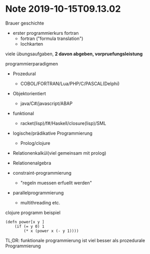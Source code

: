 Note 2019-10-15T09.13.02
========================

Brauer geschichte

* erster programmierkurs fortran
	* fortran ("formula translation")
	* lochkarten
	
	
	
	
	
viele übungsaufgaben, **2 davon abgeben, vorpruefungsleistung**



programmierparadigmen
* Prozedural
	* COBOL/FORTRAN/Lua/PHP/C/PASCAL(Delphi)
* Objektorientiert
	* java/C#/javascript/ABAP
* funktional
	* racket(lisp)/f#/Haskell/closure(lisp)/SML
	
	
* logische/prädikative Programmierung
	*	Prolog/clojure
	
	
* Relationenkalkül(viel gemeinsam mit prolog)
* Relationenalgebra
* constraint-programmierung
	* "regeln muessen erfuellt werden"
* parallelprogrammierung
	* multithreading etc.
	
clojure programm beispiel

	(defn power[x y ]
		(if (= y 0) 1
			(* x (power x (- y 1))))
			
			
TL;DR: funktionale programmierung ist viel besser als prozedurale Programmierung